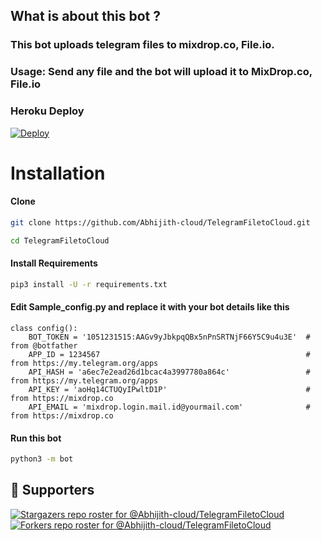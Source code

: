 ## What is about this bot ?

### This bot uploads telegram files to mixdrop.co, File.io.
### Usage: Send any file and the bot will upload it to MixDrop.co, File.io

### Heroku Deploy
[![Deploy](https://www.herokucdn.com/deploy/button.svg)](https://heroku.com/deploy?template=https://github.com/Abhijith-cloud/Telegram-MixDrop-Bot/)

# Installation
#### Clone 

```sh
git clone https://github.com/Abhijith-cloud/TelegramFiletoCloud.git

cd TelegramFiletoCloud

```

#### Install Requirements

```sh
pip3 install -U -r requirements.txt
```
#### Edit Sample_config.py and replace it with your bot details like this

```python3
class config():
    BOT_TOKEN = '1051231515:AAGv9yJbkpqQBx5nPnSRTNjF66Y5C9u4u3E'  # from @botfather
    APP_ID = 1234567                                              # from https://my.telegram.org/apps
    API_HASH = 'a6ec7e2ead26d1bcac4a3997780a864c'                 # from https://my.telegram.org/apps
    API_KEY = 'aoHq14CTUQyIPwltD1P'                               # from https://mixdrop.co
    API_EMAIL = 'mixdrop.login.mail.id@yourmail.com'              # from https://mixdrop.co
```

#### Run this bot
```sh
python3 -m bot
```
## :clap:  Supporters
[![Stargazers repo roster for @Abhijith-cloud/TelegramFiletoCloud](https://reporoster.com/stars/Abhijith-cloud/TelegramFiletoCloud)](https://github.com/Abhijith-cloud/TelegramFiletoCloud/stargazers)
[![Forkers repo roster for @Abhijith-cloud/TelegramFiletoCloud](https://reporoster.com/forks/Abhijith-cloud/TelegramFiletoCloud)](https://github.com/Abhijith-cloud/TelegramFiletoCloud/network/members)
